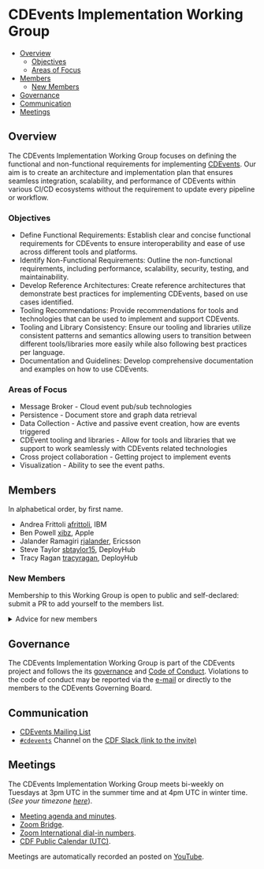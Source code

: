 # CDEvents Implementation Working Group

* [Overview](#overview)
  * [Objectives](#objectives)
  * [Areas of Focus](#areas-of-focus)
* [Members](#members)
  * [New Members](#new-members)
* [Governance](#governance)
* [Communication](#communication)
* [Meetings](#meetings)

## Overview

The CDEvents Implementation Working Group focuses on defining the functional and non-functional requirements for implementing [CDEvents](https://cdevents.dev). Our aim is to create an architecture and implementation plan that ensures seamless integration, scalability, and performance of CDEvents within various CI/CD ecosystems without the requirement to update every pipeline or workflow. 

### Objectives

* Define Functional Requirements: Establish clear and concise functional requirements for CDEvents to ensure interoperability and ease of use across different tools and platforms.
* Identify Non-Functional Requirements: Outline the non-functional requirements, including performance, scalability, security, testing, and maintainability.
* Develop Reference Architectures: Create reference architectures that demonstrate best practices for implementing CDEvents, based on use cases identified.
* Tooling Recommendations: Provide recommendations for tools and technologies that can be used to implement and support CDEvents.
* Tooling and Library Consistency: Ensure our tooling and libraries utilize consistent patterns and semantics allowing users to transition between different tools/libraries more easily while also following best practices per language.
* Documentation and Guidelines: Develop comprehensive documentation and examples on how to use CDEvents.

### Areas of Focus
* Message Broker - Cloud event pub/sub technologies
* Persistence - Document store and graph data retrieval
* Data Collection  - Active and passive event creation, how are events triggered
* CDEvent tooling and libraries - Allow for tools and libraries that we support to work seamlessly with CDEvents related technologies
* Cross project collaboration - Getting project to implement events
* Visualization - Ability to see the event paths.

## Members

In alphabetical order, by first name.

* Andrea Frittoli [afrittoli](https://github.com/afrittoli), IBM
* Ben Powell [xibz](https://github.com/xibz), Apple
* Jalander Ramagiri [rjalander](https://github.com/rjalander), Ericsson
* Steve Taylor [sbtaylor15](https://github.com/sbtaylor15), DeployHub
* Tracy Ragan [tracyragan](https://github.com/tracyragan), DeployHub

### New Members

Membership to this Working Group is open to public and self-declared: submit a PR to add yourself to the members list.

<details>
   <summary>Advice for new members</summary>

Join the community:
- Go through this [README.md](.) document.
- Join the CDEvents mailing list
- Join the CDF Slack and jump into the #cdevents channel and introduce themselves.
- Regularly join the working group meetings.

Various ways to get involved:
- Share your thoughts by joining the meetings, posting to the mailing list, discussions forum or Slack channel.
- Add a topic you would like to discuss to the agenda of upcoming meeting.
- Create a new issue or start a discussion to start gathering feedback and collaborating.
- Choose an issue where help is needed and comment on it expressing interest.
</details>

## Governance

The CDEvents Implementation Working Group is part of the CDEvents project and follows the its [governance](https://github.com/cdevents/community/blob/main/governance.md)
and [Code of Conduct](https://github.com/cdevents/.github/blob/main/docs/CODE_OF_CONDUCT.md). Violations to the code of conduct may be reported via the [e-mail](https://groups.google.com/g/cdevents-code-of-conduct) or directly to the members to the CDEvents Governing Board.

## Communication

- [CDEvents Mailing List](https://groups.google.com/g/cdevents-dev)
- [`#cdevents`](https://cdeliveryfdn.slack.com/archives/C030SKZ0F4K) Channel on the [CDF Slack (link to the invite)](https://join.slack.com/t/cdeliveryfdn/shared_invite/zt-nwc0jjd0-G65oEpv5ynFfPD5oOX5Ogg)

## Meetings

The CDEvents Implementation Working Group meets bi-weekly on Tuesdays at 3pm UTC in the summer time and at 4pm UTC in winter time. (*See your timezone [here](https://time.is/3pm_in_UTC)*).

- [Meeting agenda and minutes](./meeting_notes.md).
- [Zoom Bridge](https://zoom.us/j/98408983891?pwd=VXBxMjJTaThGRGFWRXFmdUxsRUZUdz09).
- [Zoom International dial-in numbers](https://zoom.us/zoomconference).
- [CDF Public Calendar (UTC)](https://calendar.google.com/calendar/u/0/embed?src=linuxfoundation.org_mhf0kmgedn67ihni8r129avp24@group.calendar.google.com&ctz=UTC).

Meetings are automatically recorded an posted on [YouTube](https://www.youtube.com/playlist?list=PL2KXbZ9-EY9RlxWAnAjxs8Azuz11XVhkC).
